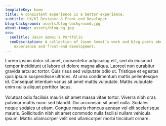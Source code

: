 ```yaml
---
templateKey: home
title: A consistent experience is a better experience.
subtitle: UX/UI Designer & Front-end Developer
blog-background: assets/blog-background.jpg
about-image: assets/blog-bg.jpg
seo:
  seoTitle: Jason Somai's Portfolio
  seoDescription: A collection of Jason Somai's work and blog posts about user
    experience and front-end development.
---
```

Lorem ipsum dolor sit amet, consectetur adipiscing elit, sed do eiusmod tempor incididunt ut labore et dolore magna aliqua. Laoreet non curabitur gravida arcu ac tortor. Quis risus sed vulputate odio ut. Tristique et egestas quis ipsum suspendisse ultrices. At urna condimentum mattis pellentesque id. Consequat interdum varius sit amet mattis vulputate. Mattis vulputate enim nulla aliquet porttitor lacus.\
\
Volutpat odio facilisis mauris sit amet massa vitae tortor. Viverra nibh cras pulvinar mattis nunc sed blandit. Dui accumsan sit amet nulla. Sodales neque sodales ut etiam. Congue mauris rhoncus aenean vel elit scelerisque mauris. Sollicitudin nibh sit amet commodo nulla facilisi nullam vehicula ipsum. Mattis ullamcorper velit sed ullamcorper morbi tincidunt ornare.
